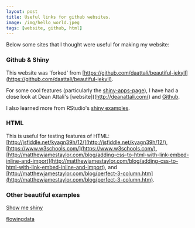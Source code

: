 ```yaml
---
layout: post
title: Useful links for github websites. 
image: /img/hello_world.jpeg
tags: [website, github, html]
---
```


Below some sites that I thought were useful for making my website:

### Github & Shiny
This website was 'forked' from [https://github.com/daattali/beautiful-jekyll](https://github.com/daattali/beautiful-jekyll).

For some cool features (particularly the [shiny-apps-page](https://gertstulp.github.io/pages/shiny/)), I have had a close look at Dean Attali's [website]((http://deanattali.com/) and [Github](https://github.com/daattali/shiny-server).

I also learned more from RStudio's [shiny examples](https://github.com/rstudio/shiny-examples).

### HTML

This is useful for testing features of HTML: [http://jsfiddle.net/kyagn39h/12/](http://jsfiddle.net/kyagn39h/12/),  [https://www.w3schools.com/](https://www.w3schools.com/), [http://matthewjamestaylor.com/blog/adding-css-to-html-with-link-embed-inline-and-import](http://matthewjamestaylor.com/blog/adding-css-to-html-with-link-embed-inline-and-import), and [http://matthewjamestaylor.com/blog/perfect-3-column.htm](http://matthewjamestaylor.com/blog/perfect-3-column.htm).

### Other beautiful examples
[Show me shiny](https://www.showmeshiny.com/)

[flowingdata](http://flowingdata.com/)



